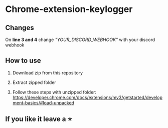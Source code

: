 # Chrome-extension-keylogger

## Changes

On **line 3 and 4** change _"YOUR_DISCORD_WEBHOOK"_ with your discord webhook

## How to use

1. Download zip from this repository

2. Extract zipped folder

3. Follow these steps with unzipped folder: <https://developer.chrome.com/docs/extensions/mv3/getstarted/development-basics/#load-unpacked>

## If you like it leave a ⭐
